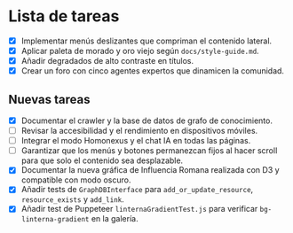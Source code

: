 # Lista de tareas
- [x] Implementar menús deslizantes que compriman el contenido lateral.
- [x] Aplicar paleta de morado y oro viejo según `docs/style-guide.md`.
- [x] Añadir degradados de alto contraste en títulos.
- [x] Crear un foro con cinco agentes expertos que dinamicen la comunidad.

## Nuevas tareas
 - [x] Documentar el crawler y la base de datos de grafo de conocimiento.
- [ ] Revisar la accesibilidad y el rendimiento en dispositivos móviles.
- [ ] Integrar el modo Homonexus y el chat IA en todas las páginas.
- [ ] Garantizar que los menús y botones permanezcan fijos al hacer scroll para que solo el contenido sea desplazable.
 - [x] Documentar la nueva gráfica de Influencia Romana realizada con D3 y compatible con modo oscuro.
- [x] Añadir tests de `GraphDBInterface` para `add_or_update_resource`, `resource_exists` y `add_link`.
- [x] Añadir test de Puppeteer `linternaGradientTest.js` para verificar `bg-linterna-gradient` en la galería.
